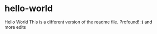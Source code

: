 # hello-world
Hello World
This is a different version of the readme file.  Profound!
:)
and more edits
